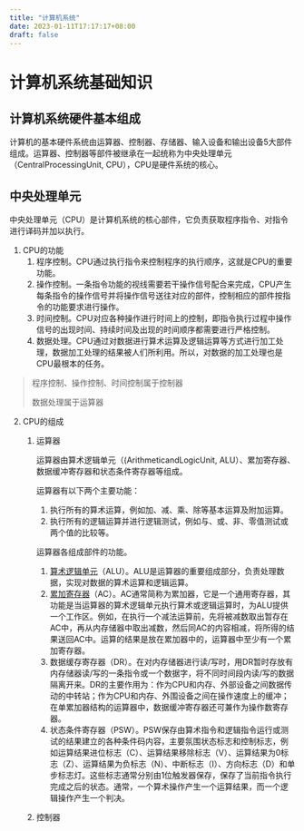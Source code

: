 ```yaml
---
title: "计算机系统"
date: 2023-01-11T17:17:17+08:00
draft: false
---
```


# 计算机系统基础知识

## 计算机系统硬件基本组成

计算机的基本硬件系统由运算器、控制器、存储器、输入设备和输出设备5大部件组成。运算器、控制器等部件被继承在一起统称为中央处理单元（CentralProcessingUnit, CPU），CPU是硬件系统的核心。

## 中央处理单元

中央处理单元（CPU）是计算机系统的核心部件，它负责获取程序指令、对指令进行译码并加以执行。

1. CPU的功能
   1. 程序控制。CPU通过执行指令来控制程序的执行顺序，这就是CPU的重要功能。
   2. 操作控制。一条指令功能的视线需要若干操作信号配合来完成，CPU产生每条指令的操作信号并将操作信号送往对应的部件，控制相应的部件按指令的功能要求进行操作。
   3. 时间控制。CPU对应各种操作进行时间上的控制，即指令执行过程中操作信号的出现时间、持续时间及出现的时间顺序都需要进行严格控制。
   4. 数据处理。CPU通过对数据进行算术运算及逻辑运算等方式进行加工处理，数据加工处理的结果被人们所利用。所以，对数据的加工处理也是CPU最根本的任务。

> 程序控制、操作控制、时间控制属于控制器
>
> 数据处理属于运算器

2. CPU的组成

   1. 运算器

      运算器由算术逻辑单元（(ArithmeticandLogicUnit, ALU）、累加寄存器、数据缓冲寄存器和状态条件寄存器等组成。

      运算器有以下两个主要功能：

      1. 执行所有的算术运算，例如加、减、乘、除等基本运算及附加运算。
      2. 执行所有的逻辑运算并进行逻辑测试，例如与、或、非、零值测试或两个值的比较等。

      运算器各组成部件的功能。

      1. <u>算术逻辑单元</u>（ALU）。ALU是运算器的重要组成部分，负责处理数据，实现对数据的算术运算和逻辑运算。
      2. <u>累加寄存器</u>（AC）。AC通常简称为累加器，它是一个通用寄存器，其功能是当运算器的算术逻辑单元执行算术或逻辑运算时，为ALU提供一个工作区。例如，在执行一个减法运算前，先将被减数取出暂存在AC中，再从内存储器中取出减数，然后同AC的内容相减，将所得的结果送回AC中。运算的结果是放在累加器中的，运算器中至少有一个累加寄存器。
      3. 数据缓存寄存器（DR）。在对内存储器进行读/写时，用DR暂时存放有内存储器读/写的一条指令或一个数据字，将不同时间段内读/写的数据隔离开来。DR的主要作用为：作为CPU和内存、外部设备之间数据传动的中转站；作为CPU和内存、外围设备之间在操作速度上的缓冲；在单累加器结构的运算器中，数据缓冲寄存器还可兼作为操作数寄存器。
      4. 状态条件寄存器（PSW）。PSW保存由算术指令和逻辑指令运行或测试的结果建立的各种条件码内容，主要氛围状态标志和控制标志，例如运算结果进位标志（C）、运算结果移除标志（V）、运算结果为0标志（Z）、运算结果为负标志（N）、中断标志（I）、方向标志（D）和单步标志灯。这些标志通常分别由1位触发器保存，保存了当前指令执行完成之后的状态。通常，一个算术操作产生一个运算结果，而一个逻辑操作产生一个判决。

   2. 控制器
